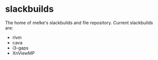 # slackbuilds

The home of melke's slackbuilds and file repository. Current slackbuilds are:
* rlvm
* cava
* i3-gaps
* XnViewMP
